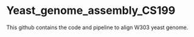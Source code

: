 # Yeast_genome_assembly_CS199
This github contains the code and pipeline to align W303 yeast genome.
